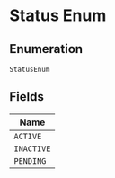 
# Status Enum

## Enumeration

`StatusEnum`

## Fields

| Name |
|  --- |
| `ACTIVE` |
| `INACTIVE` |
| `PENDING` |

